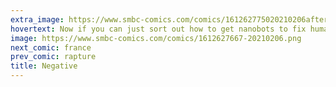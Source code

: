 ```yaml
---
extra_image: https://www.smbc-comics.com/comics/161262775020210206after.png
hovertext: Now if you can just sort out how to get nanobots to fix human bodies you can have all the time you like.
image: https://www.smbc-comics.com/comics/1612627667-20210206.png
next_comic: france
prev_comic: rapture
title: Negative
---
```


